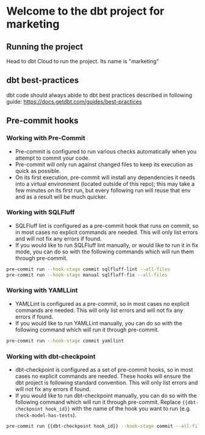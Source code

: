 
# Welcome to the dbt project for marketing

## Running the project

Head to dbt Cloud to run the project. Its name is "marketing"

## dbt best-practices

dbt code should always abide to dbt best practices described in following guide:
https://docs.getdbt.com/guides/best-practices

## Pre-commit hooks

### Working with Pre-Commit
- Pre-commit is configured to run various checks automatically when you attempt to commit your code.
- Pre-commit will only run against changed files to keep its execution as quick as possible.
- On its first execution, pre-commit will install any dependencies it needs into a virtual environment (located outside of this repo); this may take a few minutes on its first run, but every following run will reuse that env and as a result will be much quicker.

### Working with SQLFluff
- SQLFluff lint is configured as a pre-commit hook that runs on commit, so in most cases no explicit commands are needed. This will only list errors and will not fix any errors if found.
- If you would like to run SQLFluff lint manually, or would like to run it in fix mode, you can do so with the following commands which will run them through pre-commit. 
```bash
pre-commit run --hook-stage commit sqlfluff-lint --all-files
pre-commit run --hook-stage manual sqlfluff-fix --all-files
```

### Working with YAMLLint
- YAMLLint is configured as a pre-commit, so in most cases no explicit commands are needed. This will only list errors and will not fix any errors if found.
- If you would like to run YAMLLint manually, you can do so with the following command which will run it through pre-commit.
```bash
pre-commit run --hook-stage commit yamllint
```

### Working with dbt-checkpoint
- dbt-checkpoint is configured as a set of pre-commit hooks, so in most cases no explicit commands are needed. These hooks will ensure the dbt project is following standard convention. This will only list errors and will not fix any errors if found.
- If you would like to run dbt-checkpoint manually, you can do so with the following command which will run it through pre-commit. Replace `{{dbt-checkpoint hook_id}}` with the name of the hook you want to run (e.g. `check-model-has-tests`).
```bash
pre-commit run {{dbt-checkpoint hook_id}} --hook-stage commit --all-files
